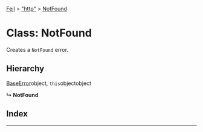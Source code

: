 [Fejl](../README.md) > ["http"](../modules/_http_.md) > [NotFound](../classes/_http_.notfound.md)



# Class: NotFound


Creates a `NotFound` error.

## Hierarchy


 [BaseError](_make_error_class_.baseerror.md)object, `this`objectobject

**↳ NotFound**







## Index


---

